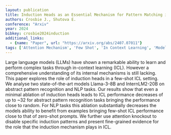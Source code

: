 ```yaml
---
layout: publication
title: Induction Heads as an Essential Mechanism for Pattern Matching in In-context Learning
authors: Crosbie J., Shutova E.
conference: "Arxiv"
year: 2024
bibkey: crosbie2024induction
additional_links:
  - {name: "Paper", url: "https://arxiv.org/abs/2407.07011"}
tags: ['Attention Mechanism', 'Few Shot', 'In Context Learning', 'Model Architecture', 'Prompting']
---
```

Large language models (LLMs) have shown a remarkable ability to learn and perform complex tasks through in-context learning (ICL). However a comprehensive understanding of its internal mechanisms is still lacking. This paper explores the role of induction heads in a few-shot ICL setting. We analyse two state-of-the-art models Llama-3-8B and InternLM2-20B on abstract pattern recognition and NLP tasks. Our results show that even a minimal ablation of induction heads leads to ICL performance decreases of up to ~32 for abstract pattern recognition tasks bringing the performance close to random. For NLP tasks this ablation substantially decreases the models ability to benefit from examples bringing few-shot ICL performance close to that of zero-shot prompts. We further use attention knockout to disable specific induction patterns and present fine-grained evidence for the role that the induction mechanism plays in ICL.
